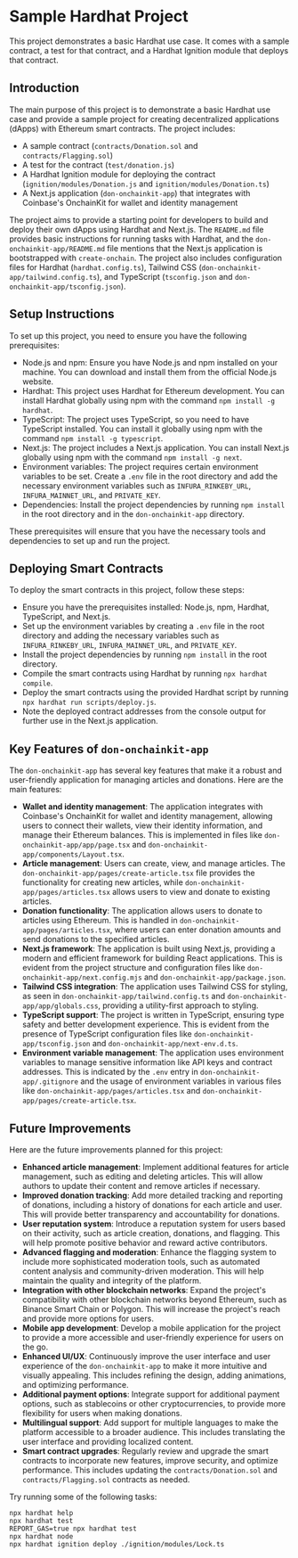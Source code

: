 # Sample Hardhat Project

This project demonstrates a basic Hardhat use case. It comes with a sample contract, a test for that contract, and a Hardhat Ignition module that deploys that contract.

## Introduction

The main purpose of this project is to demonstrate a basic Hardhat use case and provide a sample project for creating decentralized applications (dApps) with Ethereum smart contracts. The project includes:

* A sample contract (`contracts/Donation.sol` and `contracts/Flagging.sol`)
* A test for the contract (`test/donation.js`)
* A Hardhat Ignition module for deploying the contract (`ignition/modules/Donation.js` and `ignition/modules/Donation.ts`)
* A Next.js application (`don-onchainkit-app`) that integrates with Coinbase's OnchainKit for wallet and identity management

The project aims to provide a starting point for developers to build and deploy their own dApps using Hardhat and Next.js. The `README.md` file provides basic instructions for running tasks with Hardhat, and the `don-onchainkit-app/README.md` file mentions that the Next.js application is bootstrapped with `create-onchain`. The project also includes configuration files for Hardhat (`hardhat.config.ts`), Tailwind CSS (`don-onchainkit-app/tailwind.config.ts`), and TypeScript (`tsconfig.json` and `don-onchainkit-app/tsconfig.json`).

## Setup Instructions

To set up this project, you need to ensure you have the following prerequisites:

* Node.js and npm: Ensure you have Node.js and npm installed on your machine. You can download and install them from the official Node.js website.
* Hardhat: This project uses Hardhat for Ethereum development. You can install Hardhat globally using npm with the command `npm install -g hardhat`.
* TypeScript: The project uses TypeScript, so you need to have TypeScript installed. You can install it globally using npm with the command `npm install -g typescript`.
* Next.js: The project includes a Next.js application. You can install Next.js globally using npm with the command `npm install -g next`.
* Environment variables: The project requires certain environment variables to be set. Create a `.env` file in the root directory and add the necessary environment variables such as `INFURA_RINKEBY_URL`, `INFURA_MAINNET_URL`, and `PRIVATE_KEY`.
* Dependencies: Install the project dependencies by running `npm install` in the root directory and in the `don-onchainkit-app` directory.

These prerequisites will ensure that you have the necessary tools and dependencies to set up and run the project.

## Deploying Smart Contracts

To deploy the smart contracts in this project, follow these steps:

* Ensure you have the prerequisites installed: Node.js, npm, Hardhat, TypeScript, and Next.js.
* Set up the environment variables by creating a `.env` file in the root directory and adding the necessary variables such as `INFURA_RINKEBY_URL`, `INFURA_MAINNET_URL`, and `PRIVATE_KEY`.
* Install the project dependencies by running `npm install` in the root directory.
* Compile the smart contracts using Hardhat by running `npx hardhat compile`.
* Deploy the smart contracts using the provided Hardhat script by running `npx hardhat run scripts/deploy.js`.
* Note the deployed contract addresses from the console output for further use in the Next.js application.

## Key Features of `don-onchainkit-app`

The `don-onchainkit-app` has several key features that make it a robust and user-friendly application for managing articles and donations. Here are the main features:

* **Wallet and identity management**: The application integrates with Coinbase's OnchainKit for wallet and identity management, allowing users to connect their wallets, view their identity information, and manage their Ethereum balances. This is implemented in files like `don-onchainkit-app/app/page.tsx` and `don-onchainkit-app/components/Layout.tsx`.
* **Article management**: Users can create, view, and manage articles. The `don-onchainkit-app/pages/create-article.tsx` file provides the functionality for creating new articles, while `don-onchainkit-app/pages/articles.tsx` allows users to view and donate to existing articles.
* **Donation functionality**: The application allows users to donate to articles using Ethereum. This is handled in `don-onchainkit-app/pages/articles.tsx`, where users can enter donation amounts and send donations to the specified articles.
* **Next.js framework**: The application is built using Next.js, providing a modern and efficient framework for building React applications. This is evident from the project structure and configuration files like `don-onchainkit-app/next.config.mjs` and `don-onchainkit-app/package.json`.
* **Tailwind CSS integration**: The application uses Tailwind CSS for styling, as seen in `don-onchainkit-app/tailwind.config.ts` and `don-onchainkit-app/app/globals.css`, providing a utility-first approach to styling.
* **TypeScript support**: The project is written in TypeScript, ensuring type safety and better development experience. This is evident from the presence of TypeScript configuration files like `don-onchainkit-app/tsconfig.json` and `don-onchainkit-app/next-env.d.ts`.
* **Environment variable management**: The application uses environment variables to manage sensitive information like API keys and contract addresses. This is indicated by the `.env` entry in `don-onchainkit-app/.gitignore` and the usage of environment variables in various files like `don-onchainkit-app/pages/articles.tsx` and `don-onchainkit-app/pages/create-article.tsx`.

## Future Improvements

Here are the future improvements planned for this project:

* **Enhanced article management**: Implement additional features for article management, such as editing and deleting articles. This will allow authors to update their content and remove articles if necessary.
* **Improved donation tracking**: Add more detailed tracking and reporting of donations, including a history of donations for each article and user. This will provide better transparency and accountability for donations.
* **User reputation system**: Introduce a reputation system for users based on their activity, such as article creation, donations, and flagging. This will help promote positive behavior and reward active contributors.
* **Advanced flagging and moderation**: Enhance the flagging system to include more sophisticated moderation tools, such as automated content analysis and community-driven moderation. This will help maintain the quality and integrity of the platform.
* **Integration with other blockchain networks**: Expand the project's compatibility with other blockchain networks beyond Ethereum, such as Binance Smart Chain or Polygon. This will increase the project's reach and provide more options for users.
* **Mobile app development**: Develop a mobile application for the project to provide a more accessible and user-friendly experience for users on the go.
* **Enhanced UI/UX**: Continuously improve the user interface and user experience of the `don-onchainkit-app` to make it more intuitive and visually appealing. This includes refining the design, adding animations, and optimizing performance.
* **Additional payment options**: Integrate support for additional payment options, such as stablecoins or other cryptocurrencies, to provide more flexibility for users when making donations.
* **Multilingual support**: Add support for multiple languages to make the platform accessible to a broader audience. This includes translating the user interface and providing localized content.
* **Smart contract upgrades**: Regularly review and upgrade the smart contracts to incorporate new features, improve security, and optimize performance. This includes updating the `contracts/Donation.sol` and `contracts/Flagging.sol` contracts as needed.

Try running some of the following tasks:

```shell
npx hardhat help
npx hardhat test
REPORT_GAS=true npx hardhat test
npx hardhat node
npx hardhat ignition deploy ./ignition/modules/Lock.ts
```
